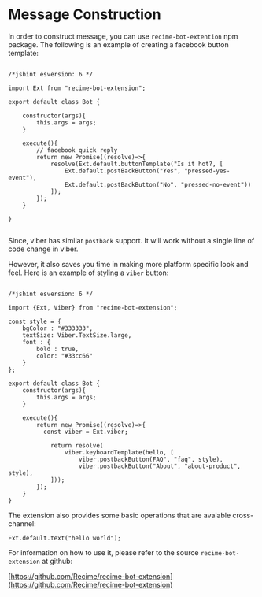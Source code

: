 # Message Construction

In order to construct message, you can use `recime-bot-extention` npm package. The following is an example of creating a facebook button template:


```

/*jshint esversion: 6 */

import Ext from "recime-bot-extension";

export default class Bot {

    constructor(args){
        this.args = args;
    }

    execute(){
        // facebook quick reply
        return new Promise((resolve)=>{
            resolve(Ext.default.buttonTemplate("Is it hot?, [
				Ext.default.postBackButton("Yes", "pressed-yes-event"),
				Ext.default.postBackButton("No", "pressed-no-event"))
            ]);   
        }); 
    }

}


```

Since, viber has similar `postback` support. It will work without a single line of code change in viber.


However, it also saves you time in making more platform specific look and feel. Here is an example of styling a `viber` button:

```

/*jshint esversion: 6 */

import {Ext, Viber} from "recime-bot-extension";

const style = {
	bgColor : "#333333",
	textSize: Viber.TextSize.large,
	font : {
		bold : true,
		color: "#33cc66"
	}	
};

export default class Bot {
	constructor(args){
		this.args = args;
	}

	execute(){
		return new Promise((resolve)=>{
          const viber = Ext.viber;

			return resolve(
				viber.keyboardTemplate(hello, [
					viber.postbackButton(FAQ", "faq", style),
					viber.postbackButton("About", "about-product", style),
			]));
		});
	}
}

```


The extension also provides some basic operations that are avaiable cross-channel:

```
Ext.default.text("hello world");
```

For information on how to use it, please refer to the source `recime-bot-extension` at github:

[https://github.com/Recime/recime-bot-extension](https://github.com/Recime/recime-bot-extension)

